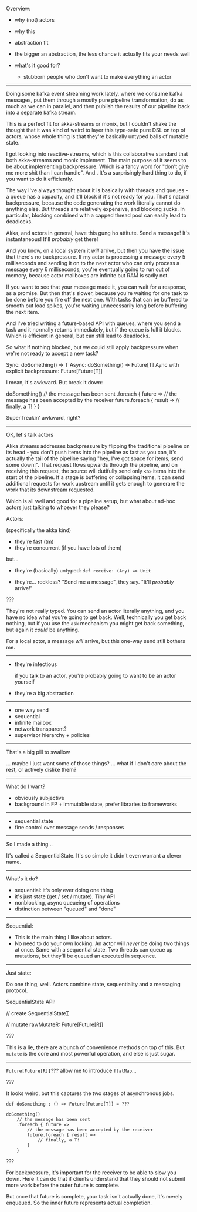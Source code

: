 Overview:

 - why (not) actors

 - why this

 - abstraction fit
  - the bigger an abstraction, the less chance it actually fits your needs well

 - what's it good for?
   - stubborn people who don't want to make everything an actor


-------------

Doing some kafka event streaming work lately, where we consume kafka messages, put them through a mostly pure pipeline transformation, do as much as we can in parallel, and then publish the results of our pipeline back into a separate kafka stream.

This is a perfect fit for akka-streams or monix, but I couldn't shake the thought that it was kind of weird to layer this type-safe pure DSL on top of actors, whose whole thing is that they're basically untyped balls of mutable state.

I got looking into reactive-streams, which is this collaborative standard that both akka-streams and monix implement. The main purpose of it seems to be about implementing backpressure. Which is a fancy word for "don't give me more shit than I can handle". And.. It's a surprisingly hard thing to do, if you want to do it efficiently.

The way I've always thought about it is basically with threads and queues - a queue has a capacity, and it'll block if it's not ready for you. That's natural backpressure, because the code generating the work literally cannot do anything else. But threads are relatively expensive, and blocking sucks. In particular, blocking combined with a capped thread pool can easily lead to deadlocks.


Akka, and actors in general, have this gung ho attitute. Send a message! It's instantaneous! It'll _probably_ get there!

And you know, on a local system it _will_ arrive, but then you have the issue that there's no backpressure. If my actor is processing a message every 5 milliseconds and sending it on to the next actor who can only process a message every 6 milliseconds, you're eventually going to run out of memory, because actor mailboxes are infinite but RAM is sadly not.

If you want to see that your message made it, you can wait for a response, as a promise. But then that's slower, because you're waiting for one task to be done before you fire off the next one. With tasks that can be buffered to smooth out load spikes, you're waiting unnecessarily long before buffering the next item.

And I've tried writing a future-based API with queues, where you send a task and it normally returns immediately, but if the queue is full it blocks. Which is efficient in general, but can still lead to deadlocks.


So what if nothing blocked, but we could still apply backpressure when we're not ready to accept a new task?

Sync: doSomething() => T
Async: doSomething() => Future[T]
Aync with explicit backpressure: Future[Future[T]]

I mean, it's awkward. But break it down:

doSomething()
	// the message has been sent
	.foreach { future =>
		// the message has been accepted by the receiver
		future.foreach { result =>
			// finally, a T!
		}
	}

Super freakin' awkward, right?


---

OK, let's talk actors



Akka streams addresses backpressure by flipping the traditional pipeline on its head - you don't push items into the pipeline as fast as you can, it's actually the tail of the pipeline saying "hey, I've got space for <n> items, send some down!". That request flows upwards through the pipeline, and on receiving this request, the source will dutifully send only `<n>` items into the start of the pipeline. If a stage is buffering or collapsing items, it can send additional requests for work upstream until it gets enough to generare the work that its downstream requested.

Which is all well and good for a pipeline setup, but what about ad-hoc actors just talking to whoever they please?



Actors:

(specifically the akka kind)

 - they're fast (tm)
 - they're concurrent (if you have lots of them)

but...

 - they're (basically) untyped:
   `def receive: (Any) => Unit`

 - they're... reckless?
 "Send me a message", they say. "It'll _probably_ arrive!"

???

They're not really typed. You can send an actor literally anything, and you have no idea what you're going to get back. Well, technically you get back nothing, but if you use the `ask` mechanism you might get back something, but again it _could_ be anything.

For a local actor, a message _will_ arrive, but this one-way send still bothers me.

---

 - they're infectious

   if you talk to an actor, you're probably going to want to be an actor yourself

 - they're a big abstraction


---

 - one way send
 - sequential
 - infinite mailbox
 - network transparent?
 - supervisor hierarchy + policies
 
---

That's a big pill to swallow

... maybe I just want some of those things?
... what if I don't care about the rest, or actively dislike them?

---

What do I want?

 - obviously subjective
 - background in FP + immutable state, prefer libraries to frameworks

---

 - sequential state
 - fine control over message sends / responses

---

So I made a thing...

It's called a SequentialState. It's so simple it didn't even warrant a clever name.

---

What's it do?

 - sequential: it's only ever doing one thing
 - it's just state (get / set / mutate). Tiny API
 - nonblocking, async queueing of operations
 - distinction between "queued" and "done"

---

Sequential:

 - This is the main thing I like about actors.
 - No need to do your own locking. An actor will _never_ be doing two things at once. Same with a sequential state. Two threads can queue up mutations, but they'll be queued an executed in sequence.

---

Just state:

Do one thing, well. Actors combine state, sequentiality and a messaging protocol.

SequentialState API:

// create
SequentialState[T](initialValue:T)

// mutate
rawMutate[R](fn: (Ref[T] -> R)): Future[Future[R]]

???

This is a lie, there are a bunch of convenience methods on top of this. But `mutate` is the core and most powerful operation, and else is just sugar.

---

`Future[Future[R]]`??? allow me to introduce `flatMap`...

???

It looks weird, but this captures the two stages of asynchronous jobs.


```
def doSomething : () => Future[Future[T]] = ???

doSomething()
	// the message has been sent
	.foreach { future =>
		// the message has been accepted by the receiver
		future.foreach { result =>
			// finally, a T!
		}
	}
```

???

For backpressure, it's important for the receiver to be able to slow you down. Here it can do that if clients understand that they should not submit more work before the outer future is complete.

But once that future is complete, your task isn't actually done, it's merely enqueued. So the inner future represents actual completion.
